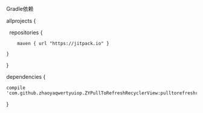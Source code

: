 Gradle依赖

allprojects {

    repositories {
    
        maven { url "https://jitpack.io" }
        
    }
    
}

dependencies {

    compile 'com.github.zhaoyaqwertyuiop.ZYPullToRefreshRecyclerView:pulltorefreshrecyclerview:1.0.0'
    
}
